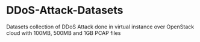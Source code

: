 # DDoS-Attack-Datasets
Datasets collection of DDoS Attack done in virtual instance over OpenStack cloud with 100MB, 500MB and 1GB PCAP files
